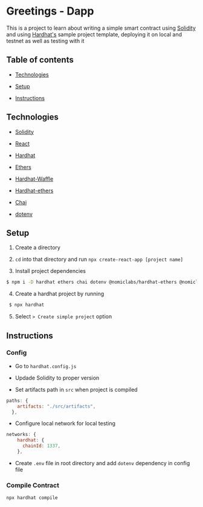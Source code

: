 # Greetings - Dapp

This is a project to learn about writing a simple smart contract using [Solidity](https://docs.soliditylang.org/en/latest/) and using [Hardhat's](https://hardhat.org/) sample project template, deploying it on local and testnet as well as  testing with it

## Table of contents

* [Technologies](#technologies)

* [Setup](#setup)

* [Instructions](#instructions)

## Technologies

* [Solidity](https://docs.soliditylang.org/en/latest/)

* [React](https://reactjs.org/)

* [Hardhat](https://hardhat.org/)

* [Ethers](https://docs.ethers.io/v5/)

* [Hardhat-Waffle](https://hardhat.org/plugins/nomiclabs-hardhat-waffle.html)

* [Hardhat-ethers](https://hardhat.org/plugins/nomiclabs-hardhat-ethers.html)

* [Chai](https://www.chaijs.com/)

* [dotenv](https://www.npmjs.com/package/dotenv)


## Setup

1. Create a directory

2. `cd` into that directory and run `npx create-react-app [project name]`

3. Install project dependencies

```sh
$ npm i -D hardhat ethers chai dotenv @nomiclabs/hardhat-ethers @nomiclabs/hardhat-waffle
```

4. Create a hardhat project by running

```sh
 $ npx hardhat
```

 5. Select ```> Create simple project``` option

 ## Instructions

### Config

* Go to `hardhat.config.js` 

* Updade Solidity to proper version

* Set artifacts path in `src` when project is compiled

```js
paths: {
    artifacts: "./src/artifacts",
  },
```

* Configure local network for local testing

```js
networks: {
    hardhat: {
      chainId: 1337,
    },
```

* Create `.env` file in root directory and add `dotenv` dependency in config file


### Compile Contract

```sh
npx hardhat compile
```